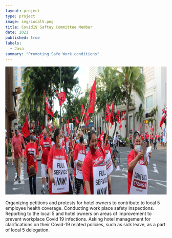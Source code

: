 ```yaml
---
layout: project
type: project
image: img/Local5.png
title: Covid19 Saftey Committee Member
date: 2021
published: true
labels:
  - Java
summary: "Promoting Safe Work conditions"
---
```


<img width="700px" height ="400px" class="rounded float-start pe-4" src="./local5-a.jpeg">

<div class="text-center p-4">
 
</div>


Organizing petitions and protests for hotel owners to contribute to local 5 employee health coverage. Conducting work place safety inspections.  Reporting to the local 5 and hotel owners on areas of improvement to prevent workplace Covid 19 infections. Asking hotel management for clarifications on their Covid-19 related policies, such as sick leave, as a part of local 5 delegation. 

